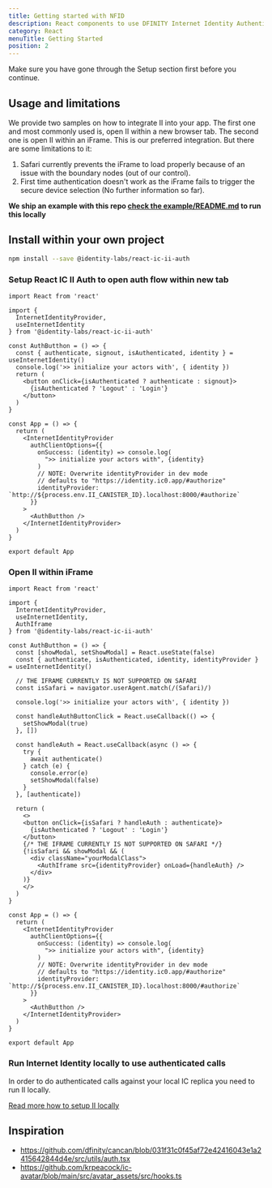 ```yaml
---
title: Getting started with NFID
description: React components to use DFINITY Internet Identity Authentication
category: React
menuTitle: Getting Started
position: 2
---
```

<alert type="info">
  Make sure you have gone through the <span class="font-bold">Setup</span> section first before you continue.
</alert> 

## Usage and limitations
We provide two samples on how to integrate II into your app. The first one and most commonly used is, open II within a new browser tab. The second one is open II within an iFrame. This is our preferred integration. But there are some limitations to it:

1. Safari currently prevents the iFrame to load properly because of an issue with the boundary nodes (out of our control).
2. First time authentication doesn't work as the iFrame fails to trigger the secure device selection (No further information so far).

**We ship an example with this repo [check the example/README.md](./example/README.md) to run this locally**

## Install within your own project
<code-group>
  <code-block label="Shell" active>

  ```bash
  npm install --save @identity-labs/react-ic-ii-auth
  ```

  </code-block>
</code-group>


### Setup React IC II Auth to open auth flow within new tab

```tsx
import React from 'react'

import {
  InternetIdentityProvider,
  useInternetIdentity
} from '@identity-labs/react-ic-ii-auth'

const AuthButthon = () => {
  const { authenticate, signout, isAuthenticated, identity } = useInternetIdentity()
  console.log('>> initialize your actors with', { identity })
  return (
    <button onClick={isAuthenticated ? authenticate : signout}>
      {isAuthenticated ? 'Logout' : 'Login'}
    </button>
  )
}

const App = () => {
  return (
    <InternetIdentityProvider
      authClientOptions={{
        onSuccess: (identity) => console.log(
          ">> initialize your actors with", {identity}
        )
        // NOTE: Overwrite identityProvider in dev mode
        // defaults to "https://identity.ic0.app/#authorize"
        identityProvider: `http://${process.env.II_CANISTER_ID}.localhost:8000/#authorize`
      }}
    >
      <AuthButthon />
    </InternetIdentityProvider>
  )
}

export default App
```

### Open II within iFrame

```tsx
import React from 'react'

import {
  InternetIdentityProvider,
  useInternetIdentity,
  AuthIframe
} from '@identity-labs/react-ic-ii-auth'

const AuthButthon = () => {
  const [showModal, setShowModal] = React.useState(false)
  const { authenticate, isAuthenticated, identity, identityProvider } = useInternetIdentity()

  // THE IFRAME CURRENTLY IS NOT SUPPORTED ON SAFARI
  const isSafari = navigator.userAgent.match(/(Safari)/)

  console.log('>> initialize your actors with', { identity })

  const handleAuthButtonClick = React.useCallback(() => {
    setShowModal(true)
  }, [])

  const handleAuth = React.useCallback(async () => {
    try {
      await authenticate()
    } catch (e) {
      console.error(e)
      setShowModal(false)
    }
  }, [authenticate])

  return (
    <>
    <button onClick={isSafari ? handleAuth : authenticate}>
      {isAuthenticated ? 'Logout' : 'Login'}
    </button>
    {/* THE IFRAME CURRENTLY IS NOT SUPPORTED ON SAFARI */}
    {!isSafari && showModal && (
      <div className="yourModalClass">
        <AuthIframe src={identityProvider} onLoad={handleAuth} />
      </div>
    )}
    </>
  )
}

const App = () => {
  return (
    <InternetIdentityProvider
      authClientOptions={{
        onSuccess: (identity) => console.log(
          ">> initialize your actors with", {identity}
        )
        // NOTE: Overwrite identityProvider in dev mode
        // defaults to "https://identity.ic0.app/#authorize"
        identityProvider: `http://${process.env.II_CANISTER_ID}.localhost:8000/#authorize`
      }}
    >
      <AuthButthon />
    </InternetIdentityProvider>
  )
}

export default App
```

### Run Internet Identity locally to use authenticated calls

In order to do authenticated calls against your local IC replica you need to run II locally.

[Read more how to setup II locally](./docs/setup-internet-identity.md)

## Inspiration
- https://github.com/dfinity/cancan/blob/031f31c0f45af72e42416043e1a2415642844d4e/src/utils/auth.tsx
- https://github.com/krpeacock/ic-avatar/blob/main/src/avatar_assets/src/hooks.ts
